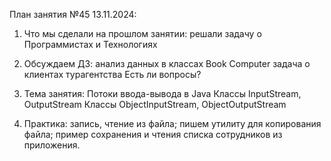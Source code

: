 План занятия №45 13.11.2024:
1. Что мы сделали на прошлом занятии:
   решали задачу о Программистах и Технологиях
2. Обсуждаем ДЗ:
   анализ данных в классах
   Book
   Computer
   задача о клиентах турагентства
   Есть ли вопросы?

3. Тема занятия:
   Потоки ввода-вывода в Java Классы InputStream, OutputStream Классы ObjectInputStream, ObjectOutputStream

4. Практика:
   запись, чтение из файла;
   пишем утилиту для копирования файла;
   пример сохранения и чтения списка сотрудников из приложения.